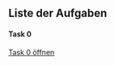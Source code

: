 <html>
<head>
    <title>IFD-Daniel Boettcher</title>
</head>

<body>
<h2>Liste der Aufgaben</h2>

<div>
    <h4>Task 0</h4>
    <a href="https://github.com/danielboettich/IFD-WiSe20-21/blob/master/task0/task0.html">Task 0 öffnen</a>
</div>
</body>
</html>
